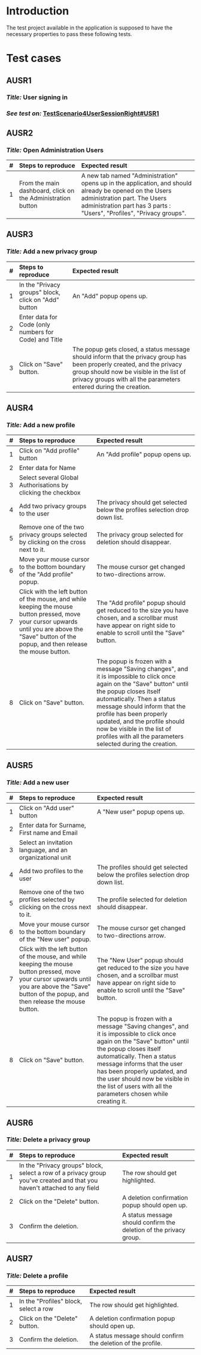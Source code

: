 

# Introduction #

The test project available in the application is supposed to have the necessary properties to pass these following tests.

# Test cases #

## AUSR1 ##
### _Title:_ User signing in ###
### _See test on:_ [TestScenario4UserSessionRight#USR1](TestScenario4UserSessionRight#USR1.md) ###

## AUSR2 ##
### _Title:_ Open Administration Users ###
| **#** | **Steps to reproduce** | **Expected result** |
|:------|:-----------------------|:--------------------|
| 1     | From the main dashboard, click on the Administration button | A new tab named "Administration" opens up in the application, and should already be opened on the Users administration part. The Users administration part has 3 parts : "Users", "Profiles", "Privacy groups".  |


## AUSR3 ##
### _Title:_ Add a new privacy group ###
| **#** | **Steps to reproduce** | **Expected result** |
|:------|:-----------------------|:--------------------|
| 1     | In the "Privacy groups" block, click on "Add" button | An "Add" popup opens up.  |
| 2     | Enter data for Code (only numbers for Code) and Title |                     |
| 3     | Click on "Save" button. | The popup gets closed, a status message should inform that the privacy group has been properly created, and the privacy group should now be visible in the list of privacy groups with all the parameters entered during the creation.  |


## AUSR4 ##
### _Title:_ Add a new profile ###
| **#** | **Steps to reproduce** | **Expected result** |
|:------|:-----------------------|:--------------------|
| 1     | Click on "Add profile" button | An "Add profile" popup opens up.  |
| 2     | Enter data for Name    |                     |
| 3     | Select several Global Authorisations by clicking the checkbox |                     |
| 4     | Add two privacy groups to the user | The privacy should get selected below the profiles selection drop down list.  |
| 5     | Remove one of the two privacy groups selected by clicking on the cross next to it. | The privacy group selected for deletion should disappear.  |
| 6     | Move your mouse cursor to the bottom boundary of the "Add profile" popup. | The mouse cursor get changed to two-directions arrow.  |
| 7     | Click with the left button of the mouse, and while keeping the mouse button pressed, move your cursor upwards until you are above the "Save" button of the popup, and then release the mouse button. | The "Add profile" popup should get reduced to the size you have chosen, and a scrollbar must have appear on right side to enable to scroll until the "Save" button.   |
| 8     | Click on "Save" button. | The popup is frozen with a message "Saving changes", and it is impossible to click once again on the "Save" button" until the popup closes itself automatically. Then a status message should inform that the profile has been properly updated, and the profile should now be visible in the list of profiles with all the parameters selected during the creation.  |

## AUSR5 ##
### _Title:_ Add a new user ###
| **#** | **Steps to reproduce** | **Expected result** |
|:------|:-----------------------|:--------------------|
| 1     | Click on "Add user" button | A "New user" popup opens up.  |
| 2     | Enter data for Surname, First name and Email |                     |
| 3     | Select an invitation language, and an organizational unit |                     |
| 4     | Add two profiles to the user | The profiles should get selected below the profiles selection drop down list.  |
| 5     | Remove one of the two profiles selected by clicking on the cross next to it. | The profile selected for deletion should disappear.  |
| 6     | Move your mouse cursor to the bottom boundary of the "New user" popup. | The mouse cursor get changed to two-directions arrow.  |
| 7     | Click with the left button of the mouse, and while keeping the mouse button pressed, move your cursor upwards until you are above the "Save" button of the popup, and then release the mouse button. | The "New User" popup should get reduced to the size you have chosen, and a scrollbar must have appear on right side to enable to scroll until the "Save" button.   |
| 8     | Click on "Save" button. | The popup is frozen with a message "Saving changes", and it is impossible to click once again on the "Save" button" until the popup closes itself automatically. Then a status message informs that the user has been properly updated, and the user should now be visible in the list of users with all the parameters chosen while creating it.  |



## AUSR6 ##
### _Title:_ Delete a privacy group ###
| **#** | **Steps to reproduce** | **Expected result** |
|:------|:-----------------------|:--------------------|
| 1     | In the "Privacy groups" block, select a row of a privacy group you've created and that you haven't attached to any field | The row should get highlighted.  |
| 2     | Click on the "Delete" button. | A deletion confirmation popup should open up. |
| 3     | Confirm the deletion.  | A status message should confirm the deletion of the privacy group.  |



## AUSR7 ##
### _Title:_ Delete a profile ###
| **#** | **Steps to reproduce** | **Expected result** |
|:------|:-----------------------|:--------------------|
| 1     | In the "Profiles" block, select a row | The row should get highlighted.  |
| 2     | Click on the "Delete" button. | A deletion confirmation popup should open up. |
| 3     | Confirm the deletion.  | A status message should confirm the deletion of the profile.  |